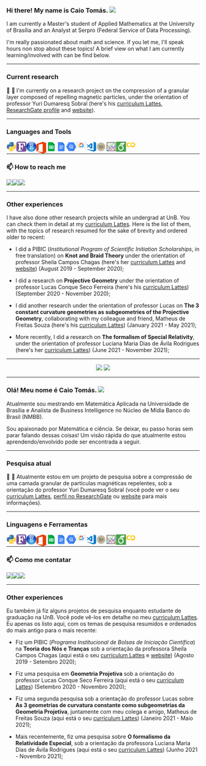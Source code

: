 ### Hi there! My name is Caio Tomás. <img src="https://raw.githubusercontent.com/MartinHeinz/MartinHeinz/master/wave.gif" width="30px">

I am currently a Master's student of Applied Mathematics at the University of Brasília and an Analyst at Serpro (Federal Service of Data Processing). 

I'm really passionated about math and science. If you let me, I'll speak hours non stop about these topics! A brief view on what I am currently learning/involved with can be find below.

---

### Current research

🔭 :magnet: I'm currently on a research project on the compression of a granular layer composed of repelling magnetic particles, under the orientation of professor Yuri Dumaresq Sobral (here's his [curriculum Lattes](http://lattes.cnpq.br/2148849606092346), [ResearchGate profile](https://www.researchgate.net/profile/Yuri-Sobral) and [website](http://yuri.mat.unb.br/)).

<!-- - :computer: I’m currently working on <img align="center" src="https://img.shields.io/badge/Python-239120?style=for-the-badge&logo=Python&logoColor=white"> <img align="center" src="https://img.shields.io/badge/R-02569B?style=for-the-badge&logo=R&logoColor=white"> <img align="center" src="https://img.shields.io/badge/TeX-02569B?style=for-the-badge&logo=LaTeX&logoColor=yellow"> <img align="center" src="https://img.shields.io/badge/Fortran-F7DF1E?style=for-the-badge&logo=fortran90&logoColor=black"> -->

<!-- - 🌱 I’m currently learning <img align="center" src="https://img.shields.io/badge/Python-239120?style=for-the-badge&logo=Python&logoColor=white"> <img align="center" src="https://img.shields.io/badge/R-02569B?style=for-the-badge&logo=R&logoColor=white"> <img align="center" src="https://img.shields.io/badge/TeX-02569B?style=for-the-badge&logo=LaTeX&logoColor=yellow"> <img align="center" src="https://img.shields.io/badge/Fortran-F7DF1E?style=for-the-badge&logo=fortran90&logoColor=black">  -->
<!-- <img align="center" src="https://img.shields.io/badge/Julia-238020?style=for-the-badge&logo=julia&logoColor=red"> -->

<!-- - 🤝🏼  I’m looking to collaborate on anything that involves at least a little bit of math -->

<!-- - 💬 Ask me about anything! -->

----

### Languages and Tools

<img align="left" alt="Python" width="26px" src="python.png" />
<img align="left" alt="Fortran" width="26px" src="fortran.png" />
<img align="left" alt="R | RStudio" width="26px" src="rstudio.png" />
<!-- <img align="left" alt="Excel" width="26px" src="excel.png" /> -->
<img align="left" alt="Microsoft Office" width="26px" src="moffice.png" />
<img align="left" alt="Google Sheets" width="26px" src="sheets.png" />
<img align="left" alt="Google Docs" width="26px" src="docs.png" />
<img align="left" alt="Google BigQuery" width="26px" src="gbq.png" />
<img align="left" alt="Google Cloud Platform" width="26px" src="gcp.png" />
<img align="left" alt="Visual Studio Code" width="26px" src="visual-studio-code.png" />
<img align="left" alt="LaTeX" width="26px" src="latex.png" />
<img align="left" alt="Gnuplot" width="26px" src="gnuplot.png" />
<img align="left" alt="Overleaf" width="26px" src="overleaf.png" />
<img align="left" alt="Google Colab" width="26px" src="colab.png" />

</br>

----

### 📫 How to reach me 

<a href="https://www.linkedin.com/in/caiotomas/?locale=en_US" target="_blank"><img align="left" src="https://img.shields.io/badge/-LinkedIn-%230077B5?style=for-the-badge&logo=linkedin&logoColor=white" target="_blank"></a> 
<a href = "mailto:caotomas6@gmail.com"><img align="left" src="https://img.shields.io/badge/Gmail-D14836?style=for-the-badge&logo=gmail&logoColor=white" target="_blank"></a> <a href = "https://t.me/caiotp"><img align="left" src="https://img.shields.io/badge/Telegram-2CA5E0?style=for-the-badge&logo=telegram&logoColor=white" target="_blank"></a>

</br>

----

### Other experiences

I have also done other research projects while an undergrad at UnB. You can check them in detail at my [curriculum Lattes](http://lattes.cnpq.br/3803046005556999). Here is the list of them, with the topics of research resumed for the sake of brevity and ordered older to recent:

  - I did a PIBIC (*Institutional Program of Scientific Initiation Scholarships*, in free translation) on **Knot and Braid Theory** under the orientation of professor Sheila Campos Chagas (here's her [curriculum Lattes](http://lattes.cnpq.br/3851790594023130) and [website](https://www.mat.unb.br/~sheila/)) (August 2019 - September 2020);
  
  - I did a research on **Projective Geometry** under the orientation of professor Lucas Conque Seco Ferreira (here's his [curriculum Lattes](http://lattes.cnpq.br/9312332483222873)) (September 2020 - November 2020);
  
  - I did another research under the orientation of professor Lucas on **The 3 constant curvature geometries as subgeometries of the Projective Geometry**, collaborating with my colleague and friend, Matheus de Freitas Souza (here's his [curriculum Lattes](http://lattes.cnpq.br/1097350416973041)) (January 2021 - May 2021);
  
  - More recently, I did a research on **The formalism of Special Relativity**, under the orientation of professor Luciana Maria Dias de Ávila Rodrigues (here's her [curriculum Lattes](http://lattes.cnpq.br/6564647402919278)) (June 2021 - November 2021);

------------------------------------------------------

<div align="center">
  <img height="180em" src="https://github-readme-stats.vercel.app/api?username=Caiotomas&show_icons=true&theme=highcontrast&include_all_commits=true"/>
  <img height="180em" src="https://github-readme-stats.vercel.app/api/top-langs/?username=CaioTomas&layout=compact&langs_count7&theme=highcontrast"/>
</div>

------------------------------------------------------

### Olá! Meu nome é Caio Tomás. <img src="https://raw.githubusercontent.com/MartinHeinz/MartinHeinz/master/wave.gif" width="30px">

Atualmente sou mestrando em Matemática Aplicada na Universidade de Brasília e Analista de Business Intelligence no Núcleo de Mídia Banco do Brasil (NMBB).

Sou apaixonado por Matemática e ciência. Se deixar, eu passo horas sem parar falando dessas coisas! Um visão rápida do que atualmente estou aprendendo/envolvido pode ser encontrada a seguir.

---

### Pesquisa atual

🔭 :magnet: Atualmente estou em um projeto de pesquisa sobre a compressão de uma camada granular de partículas magnéticas repelentes, sob a orientação do professor Yuri Dumaresq Sobral (você pode ver o seu [curriculum Lattes](http://lattes.cnpq.br/2148849606092346), [perfil no ResearchGate](https://www.researchgate.net/profile/Yuri-Sobral) ou [website](http://yuri.mat.unb.br/) para mais informações).

---

### Linguagens e Ferramentas

<img align="left" alt="Python" width="26px" src="python.png" />
<img align="left" alt="Fortran" width="26px" src="fortran.png" />
<img align="left" alt="R | RStudio" width="26px" src="rstudio.png" />
<!-- <img align="left" alt="Excel" width="26px" src="excel.png" /> -->
<img align="left" alt="Microsoft Office" width="26px" src="moffice.png" />
<img align="left" alt="Google Sheets" width="26px" src="sheets.png" />
<img align="left" alt="Google Docs" width="26px" src="docs.png" />
<img align="left" alt="Google BigQuery" width="26px" src="gbq.png" />
<img align="left" alt="Google Cloud Platform" width="26px" src="gcp.png" />
<img align="left" alt="Visual Studio Code" width="26px" src="visual-studio-code.png" />
<img align="left" alt="LaTeX" width="26px" src="latex.png" />
<img align="left" alt="Gnuplot" width="26px" src="gnuplot.png" />
<img align="left" alt="Overleaf" width="26px" src="overleaf.png" />
<img align="left" alt="Google Colab" width="26px" src="colab.png" />

</br>

----
<!-- 
:computer: Trabalho com <img align="center" src="https://img.shields.io/badge/Python-239120?style=for-the-badge&logo=Python&logoColor=white"> <img align="center" src="https://img.shields.io/badge/R-02569B?style=for-the-badge&logo=R&logoColor=white"> <img align="center" src="https://img.shields.io/badge/TeX-02569B?style=for-the-badge&logo=LaTeX&logoColor=yellow"> <img align="center" src="https://img.shields.io/badge/Fortran-F7DF1E?style=for-the-badge&logo=fortran90&logoColor=black"> -->

<!-- - 🌱 Estou aprendendo <img align="center" src="https://img.shields.io/badge/Python-239120?style=for-the-badge&logo=Python&logoColor=white"> <img align="center" src="https://img.shields.io/badge/R-02569B?style=for-the-badge&logo=R&logoColor=white"> <img align="center" src="https://img.shields.io/badge/TeX-02569B?style=for-the-badge&logo=LaTeX&logoColor=yellow"> <img align="center" src="https://img.shields.io/badge/Fortran-F7DF1E?style=for-the-badge&logo=fortran90&logoColor=black">  -->

<!-- <img align="center" src="https://img.shields.io/badge/Julia-238020?style=for-the-badge&logo=julia&logoColor=red"> -->

<!-- - 🤝🏼 Busco colaborar em tudo que envolva Matemática -->

<!-- - 💬 Me pergunte qualquer coisa! -->

### 📫 Como me contatar 

<a href="https://www.linkedin.com/in/caiotomas/?locale=en_US" target="_blank"><img align="left" src="https://img.shields.io/badge/-LinkedIn-%230077B5?style=for-the-badge&logo=linkedin&logoColor=white" target="_blank"></a> 
<a href = "mailto:caotomas6@gmail.com"><img align="left" src="https://img.shields.io/badge/Gmail-D14836?style=for-the-badge&logo=gmail&logoColor=white" target="_blank"></a> <a href = "https://t.me/caiotp"><img align="left" src="https://img.shields.io/badge/Telegram-2CA5E0?style=for-the-badge&logo=telegram&logoColor=white" target="_blank"></a>

</br>

----

### Other experiences

Eu também já fiz alguns projetos de pesquisa enquanto estudante de graduação na UnB. Você pode vê-los em detalhe no meu [curriculum Lattes](http://lattes.cnpq.br/3803046005556999). Eu apenas os listo aqui, com os temas de pesquisa resumidos e ordenados do mais antigo para o mais recente:

  - Fiz um PIBIC (*Programa Institucional de Bolsas de Iniciação Científica*) na **Teoria dos Nós e Tranças** sob a orientação da professora Sheila Campos Chagas (aqui está o seu [curriculum Lattes](http://lattes.cnpq.br/3851790594023130) e [website](https://www.mat.unb.br/~sheila/)) (Agosto 2019 - Setembro 2020);
  
  - Fiz uma pesquisa em **Geometria Projetiva** sob a orientação do professor Lucas Conque Seco Ferreira (aqui está o seu [curriculum Lattes](http://lattes.cnpq.br/9312332483222873)) (Setembro 2020 - Novembro 2020);
  
  - Fiz uma segunda pesquisa sob a orientação do professor Lucas sobre **As 3 geometrias de curvatura constante como subgeometrias da Geometria Projetiva**, juntamente com meu colega e amigo, Matheus de Freitas Souza (aqui está o seu [curriculum Lattes](http://lattes.cnpq.br/1097350416973041)) (Janeiro 2021 - Maio 2021);
  
  - Mais recentemente, fiz uma pesquisa sobre **O formalismo da Relatividade Especial**, sob a orientação da professora Luciana Maria Dias de Ávila Rodrigues (aqui está o seu [curriculum Lattes](http://lattes.cnpq.br/6564647402919278)) (Junho 2021 - Novembro 2021);
